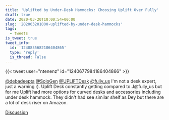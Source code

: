 ```yaml
---
title: 'Uplifted by Under-Desk Hammocks: Choosing Uplift Over Fully'
draft: true
date: 2020-03-20T10:00:54+00:00
slug: '202003201000-uplifted-by-under-desk-hammocks'
tags:
  - tweets
is_tweet: true
tweet_info:
  id: '1240835682106404865'
  type: 'reply'
  is_thread: False
---
```




{{< tweet user="ntenenz" id="1240677984186404866" >}}

[@debadeepta](https://x.com/debadeepta) [@SoloGen](https://x.com/SoloGen) [@UPLIFTDesk](https://x.com/UPLIFTDesk) [@fully_us](https://x.com/fully_us) I'm not a desk expert, just a warning :). Uplift Desk constantly getting compared to J@fully_us but for me Uplift  had more options for curved desks and accessories including under desk hammock. They didn't had see similar shelf as Dey but there are a lot of desk riser on Amazon.

[Discussion](https://x.com/sytelus/status/1240835682106404865)
